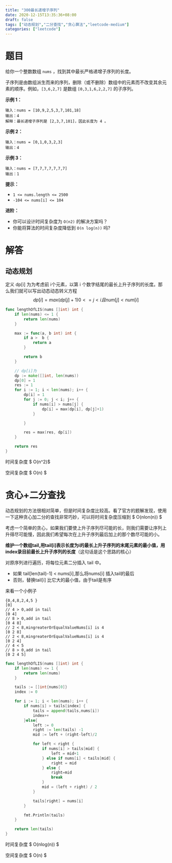 ```yaml
---
title: "300最长递增子序列"
date: 2020-12-15T13:35:36+08:00
draft: false
tags: ["动态规划","二分查找","贪心算法","leetcode-medium"]
categories: ["leetcode"]
---
```


# 题目



给你一个整数数组 `nums` ，找到其中最长严格递增子序列的长度。

子序列是由数组派生而来的序列，删除（或不删除）数组中的元素而不改变其余元素的顺序。例如，`[3,6,2,7]` 是数组 `[0,3,1,6,2,2,7]` 的子序列。

**示例 1：**

```
输入：nums = [10,9,2,5,3,7,101,18]
输出：4
解释：最长递增子序列是 [2,3,7,101]，因此长度为 4 。
```

**示例 2：**

```
输入：nums = [0,1,0,3,2,3]
输出：4
```

**示例 3：**

```
输入：nums = [7,7,7,7,7,7,7]
输出：1
```

 

**提示：**

- `1 <= nums.length <= 2500`
- `-104 <= nums[i] <= 104`

 

**进阶：**

- 你可以设计时间复杂度为 `O(n2)` 的解决方案吗？
- 你能将算法的时间复杂度降低到 `O(n log(n))` 吗?



# 解答



## 动态规划

定义 dp[i] 为为考虑前 i个元素，以第 i 个数字结尾的最长上升子序列的长度。那么我们就可以写出动态动态转义方程
$$
dp[i] = max(dp[j] + 1) 0<=j < i 且 num[j] < num[i]
$$

```go
func lengthOfLIS(nums []int) int {
	if len(nums) <= 1 {
		return len(nums)
	}

	max := func(a, b int) int {
		if a >  b {
			return a
		}

		return b
	}

	// dp[i]为
	dp := make([]int, len(nums))
	dp[0] = 1
	res := 1
	for i := 1; i < len(nums); i++ {
		dp[i] = 1
		for j := 0; j < i; j++ {
			if nums[i] > nums[j] {
				dp[i] = max(dp[i], dp[j]+1)
			}

		}

		res = max(res, dp[i])
	}

	return res
}

```

时间复杂度 $ O(n^2)$

空间复杂度 $ O(n) $

# 贪心+二分查找

动态规划的方法很相对简单，但是时间复杂度比较高。看了官方的题解发现，使用一下这种贪心加二分的查找非常巧妙，可以将时间复杂度压缩到 $ O(nlon(n)) $

考虑一个简单的贪心，如果我们要使上升子序列尽可能的长，则我们需要让序列上升得尽可能慢，因此我们希望每次在上升子序列最后加上的那个数尽可能的小。



**维护一个数组tail,用tail[i]表示长度为i的最长上升子序列的末尾元素的最小值，用index录目前最长上升子序列的长度**（这句话是这个思路的核心）



对原序列进行遍历，将每位元素二分插入 tail 中。

- 如果 tail[len(tail)-1] < nums[i],那么将nums[i] 插入tail的最后
- 否则，替换tail[i] 比它大的最小值，由于tail是有序



来看一个小例子

```
{0,4,8,2,4,5 }
[0]
// 4 > 0,add in tail 
[0 4]
// 8 > 0,add in tail 
[0 4 8]
// 2 < 8,mingreaterOrEqualValueNums[i] is 4 
[0 2 8]
// 2 < 8,mingreaterOrEqualValueNums[i] is 4 
[0 2 4]
// 4 < 5 
// 8 > 0,add in tail 
[0 2 4 5]
```



```go
func lengthOfLIS(nums []int) int {
	if len(nums) <= 1 {
		return len(nums)
	}

	tails := []int{nums[0]}
	index := 0

	for i := 1; i < len(nums); i++ {
		if nums[i] > tails[index] {
			tails = append(tails,nums[i])
			index++
		}else{
			left := 0
			right := len(tails) -1
			mid := left + (right-left)/2

			for left < right {
				if nums[i] > tails[mid] {
					left = mid+1
				} else if nums[i] < tails[mid] {
					right = mid
				} else {
					right=mid
					break
				}
				mid = (left + right) / 2
			}

			tails[right] = nums[i]
		}

		fmt.Println(tails)
	}

	return len(tails)
}

```



时间复杂度 $ O(nlog(n)) $

空间复杂度 $ O(n) $

